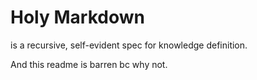 # Holy Markdown
is a recursive, self-evident spec for knowledge definition.

And this readme is barren bc why not.
